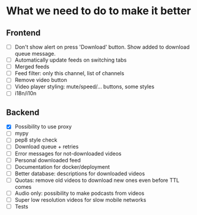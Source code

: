 What we need to do to make it better
====================================

## Frontend
* [ ] Don't show alert on press 'Download' button. Show added to download queue message.
* [ ] Automatically update feeds on switching tabs
* [ ] Merged feeds
* [ ] Feed filter: only this channel, list of channels
* [ ] Remove video button
* [ ] Video player styling: mute/speed/... buttons, some styles
* [ ] i18n/i10n

## Backend
* [x] Possibility to use proxy
* [ ] mypy
* [ ] pep8 style check
* [ ] Download queue + retries
* [ ] Error messages for not-downloaded videos
* [ ] Personal downloaded feed
* [ ] Documentation for docker/deployment
* [ ] Better database: descriptions for downloaded videos
* [ ] Quotas: remove old videos to download new ones even before TTL comes
* [ ] Audio only: possibility to make podcasts from videos
* [ ] Super low resolution videos for slow mobile networks
* [ ] Tests
